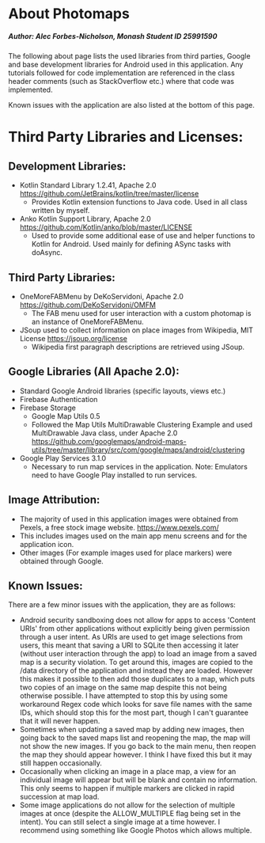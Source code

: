 # About Photomaps
##### Author: Alec Forbes-Nicholson, Monash Student ID 25991590

The following about page lists the used libraries from third parties, Google and base development
libraries for Android used in this application. Any tutorials followed
for code implementation are referenced in the class header comments (such as StackOverflow etc.) 
where that code was implemented.

Known issues with the application are also listed at the bottom of this page.

# Third Party Libraries and Licenses:

## Development Libraries: 

* Kotlin Standard Library 1.2.41, Apache 2.0 https://github.com/JetBrains/kotlin/tree/master/license
   * Provides Kotlin extension functions to Java code. Used in all class written by myself.
* Anko Kotlin Support Library, Apache 2.0 https://github.com/Kotlin/anko/blob/master/LICENSE
   * Used to provide some additional ease of use and helper functions to Kotlin for Android.
   Used mainly for defining ASync tasks with doAsync.

## Third Party Libraries:

* OneMoreFABMenu by DeKoServidoni, Apache 2.0 https://github.com/DeKoServidoni/OMFM
   * The FAB menu used for user interaction with a custom photomap is an instance of OneMoreFABMenu.
* JSoup used to collect information on place images from Wikipedia, MIT License https://jsoup.org/license
   * Wikipedia first paragraph descriptions are retrieved using JSoup.

## Google Libraries (All Apache 2.0):

* Standard Google Android libraries (specific layouts, views etc.)
* Firebase Authentication
* Firebase Storage
   * Google Map Utils 0.5
   * Followed the Map Utils MultiDrawable Clustering Example and used MultiDrawable Java class, under Apache 2.0
     https://github.com/googlemaps/android-maps-utils/tree/master/library/src/com/google/maps/android/clustering
* Google Play Services 3.1.0
   * Necessary to run map services in the application. Note: Emulators need to have Google Play installed to run services.

## Image Attribution:
* The majority of used in this application images were obtained from Pexels, a free stock image website. https://www.pexels.com/
* This includes images used on the main app menu screens and for the application icon.
* Other images (For example images used for place markers) were obtained through Google.

## Known Issues:
There are a few minor issues with the application, they are as follows:

* Android security sandboxing does not allow for apps to access 'Content URIs' from other applications without explicitly 
being given permission through a user intent. As URIs are used to get image selections from users, this meant that saving 
a URI to SQLite then accessing it later (without user interaction through the app) to load an image from a saved map 
is a security violation. 
To get around this, images are copied to the /data directory of the application and instead they are loaded. 
However this makes it possible to then add those duplicates to a map, which puts two copies of an image on
the same map despite this not being otherwise possible. I have attempted to stop this by using some workaround Regex code which
looks for save file names with the same IDs, which should stop this for the most part, though I can't guarantee that it 
will never happen.
* Sometimes when updating a saved map by adding new images, then going back to the saved maps list and reopening the map,
the map will not show the new images. If you go back to the main menu, then reopen the map they should appear however. 
I think I have fixed this but it may still happen occasionally.
* Occasionally when clicking an image in a place map, a view for an individual image will appear
but will be blank and contain no information. This only seems to happen if multiple markers are clicked in rapid succession at map load.
* Some image applications do not allow for the selection of multiple images at once (despite the ALLOW_MULTIPLE flag being set 
in the intent). You can still select a single image at a time however. I recommend using something like Google Photos which allows multiple.
